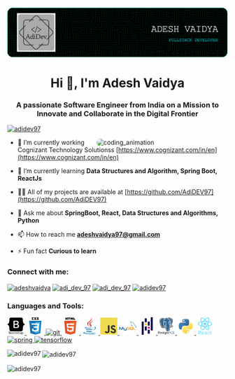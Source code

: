 ![logo](https://github.com/AdiDEV97/AdiDEV97/blob/main/github-header-image.png)
<h1 align="center">Hi 👋, I'm Adesh Vaidya</h1>
<h3 align="center">A passionate Software Engineer from India on a Mission to Innovate and Collaborate in the Digital Frontier</h3>

<p align="left"> <a href="https://github.com/ryo-ma/github-profile-trophy"><img src="https://github-profile-trophy.vercel.app/?username=adidev97" alt="adidev97" /></a> </p>

<img align="right" alt="coding_animation" width="300" src="https://cdn.dribbble.com/users/461802/screenshots/4753031/media/4711ad8d0ba0dcd367061aa7841f8107.gif" style="border-radius: 20px;">

- 🔭 I’m currently working Cognizant Technology Solutionss [https://www.cognizant.com/in/en](https://www.cognizant.com/in/en)

- 🌱 I’m currently learning **Data Structures and Algorithm, Spring Boot, ReactJs**

- 👨‍💻 All of my projects are available at [https://github.com/AdiDEV97](https://github.com/AdiDEV97)

- 💬 Ask me about **SpringBoot, React, Data Structures and Algorithms, Python**

- 📫 How to reach me **adeshvaidya97@gmail.com**

- ⚡ Fun fact **Curious to learn**

<h3 align="left">Connect with me:</h3>
<p align="left">
<a href="https://linkedin.com/in/adeshvaidya" target="blank"><img align="center" src="https://raw.githubusercontent.com/rahuldkjain/github-profile-readme-generator/master/src/images/icons/Social/linked-in-alt.svg" alt="adeshvaidya" height="30" width="40" /></a>
<a href="https://instagram.com/adi_dev_97" target="blank"><img align="center" src="https://raw.githubusercontent.com/rahuldkjain/github-profile-readme-generator/master/src/images/icons/Social/instagram.svg" alt="adi_dev_97" height="30" width="40" /></a>
<a href="https://www.hackerrank.com/adi_dev_97" target="blank"><img align="center" src="https://raw.githubusercontent.com/rahuldkjain/github-profile-readme-generator/master/src/images/icons/Social/hackerrank.svg" alt="adi_dev_97" height="30" width="40" /></a>
<a href="https://www.leetcode.com/adidev97" target="blank"><img align="center" src="https://raw.githubusercontent.com/rahuldkjain/github-profile-readme-generator/master/src/images/icons/Social/leet-code.svg" alt="adidev97" height="30" width="40" /></a>
</p>

<h3 align="left">Languages and Tools:</h3>
<p align="left"> <a href="https://getbootstrap.com" target="_blank" rel="noreferrer"> <img src="https://raw.githubusercontent.com/devicons/devicon/master/icons/bootstrap/bootstrap-plain-wordmark.svg" alt="bootstrap" width="40" height="40"/> </a> <a href="https://www.w3schools.com/css/" target="_blank" rel="noreferrer"> <img src="https://raw.githubusercontent.com/devicons/devicon/master/icons/css3/css3-original-wordmark.svg" alt="css3" width="40" height="40"/> </a> <a href="https://git-scm.com/" target="_blank" rel="noreferrer"> <img src="https://www.vectorlogo.zone/logos/git-scm/git-scm-icon.svg" alt="git" width="40" height="40"/> </a> <a href="https://www.w3.org/html/" target="_blank" rel="noreferrer"> <img src="https://raw.githubusercontent.com/devicons/devicon/master/icons/html5/html5-original-wordmark.svg" alt="html5" width="40" height="40"/> </a> <a href="https://www.java.com" target="_blank" rel="noreferrer"> <img src="https://raw.githubusercontent.com/devicons/devicon/master/icons/java/java-original.svg" alt="java" width="40" height="40"/> </a> <a href="https://developer.mozilla.org/en-US/docs/Web/JavaScript" target="_blank" rel="noreferrer"> <img src="https://raw.githubusercontent.com/devicons/devicon/master/icons/javascript/javascript-original.svg" alt="javascript" width="40" height="40"/> </a> <a href="https://www.mysql.com/" target="_blank" rel="noreferrer"> <img src="https://raw.githubusercontent.com/devicons/devicon/master/icons/mysql/mysql-original-wordmark.svg" alt="mysql" width="40" height="40"/> </a> <a href="https://pandas.pydata.org/" target="_blank" rel="noreferrer"> <img src="https://raw.githubusercontent.com/devicons/devicon/2ae2a900d2f041da66e950e4d48052658d850630/icons/pandas/pandas-original.svg" alt="pandas" width="40" height="40"/> </a> <a href="https://www.postgresql.org" target="_blank" rel="noreferrer"> <img src="https://raw.githubusercontent.com/devicons/devicon/master/icons/postgresql/postgresql-original-wordmark.svg" alt="postgresql" width="40" height="40"/> </a> <a href="https://www.python.org" target="_blank" rel="noreferrer"> <img src="https://raw.githubusercontent.com/devicons/devicon/master/icons/python/python-original.svg" alt="python" width="40" height="40"/> </a> <a href="https://reactjs.org/" target="_blank" rel="noreferrer"> <img src="https://raw.githubusercontent.com/devicons/devicon/master/icons/react/react-original-wordmark.svg" alt="react" width="40" height="40"/> </a> <a href="https://spring.io/" target="_blank" rel="noreferrer"> <img src="https://www.vectorlogo.zone/logos/springio/springio-icon.svg" alt="spring" width="40" height="40"/> </a> <a href="https://www.tensorflow.org" target="_blank" rel="noreferrer"> <img src="https://www.vectorlogo.zone/logos/tensorflow/tensorflow-icon.svg" alt="tensorflow" width="40" height="40"/> </a> </p>

<p><img align="left" src="https://github-readme-stats.vercel.app/api/top-langs?username=adidev97&show_icons=true&locale=en&layout=compact" alt="adidev97" /></p>

<p>&nbsp;<img align="center" src="https://github-readme-stats.vercel.app/api?username=adidev97&show_icons=true&locale=en" alt="adidev97" /></p>

<p><img align="center" src="https://github-readme-streak-stats.herokuapp.com/?user=adidev97&" alt="adidev97" /></p>
